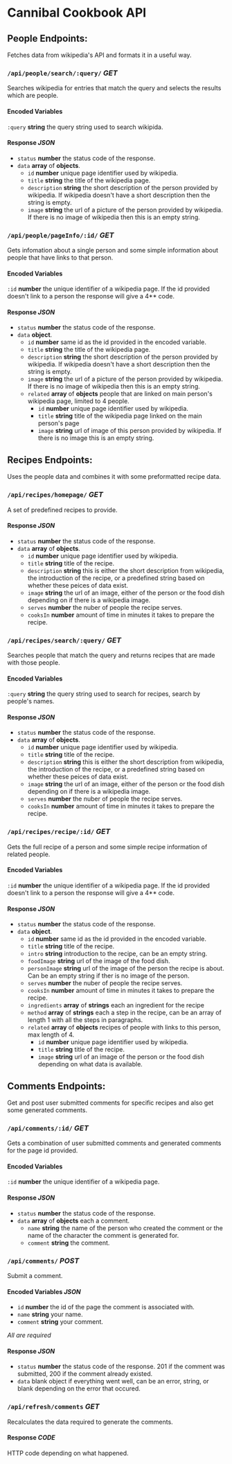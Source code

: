 # Cannibal Cookbook API

## People Endpoints:
Fetches data from wikipedia's API and formats it in a useful way.

### `/api/people/search/:query/` *GET*
Searches wikipedia for entries that match the query and selects the results which are people.
#### Encoded Variables
`:query` **string** the query string used to search wikipida.

#### Response *JSON*
* `status` **number** the status code of the response.
* `data` **array** of **objects**.
	* `id` **number** unique page identifier used by wikipedia.
	* `title` **string** the title of the wikipedia page.
	* `description` **string** the short description of the person provided by wikipedia. If wikipedia doesn't have a short description then the string is empty.
	* `image` **string** the url of a picture of the person provided by wikipedia. If there is no image of wikipedia then this is an empty string.

### `/api/people/pageInfo/:id/` *GET*
Gets infomation about a single person and some simple information about people that have links to that person.
#### Encoded Variables
`:id` **number** the unique identifier of a wikipedia page. If the id provided doesn't link to a person the response will give a 4** code.

#### Response *JSON*
* `status` **number** the status code of the response.
* `data` **object**.
	* `id` **number** same id as the id provided in the encoded variable.
	* `title` **string** the title of the wikipedia page.
	* `description` **string** the short description of the person provided by wikipedia. If wikipedia doesn't have a short description then the string is empty.
	* `image` **string** the url of a picture of the person provided by wikipedia. If there is no image of wikipedia then this is an empty string.
	* `related` **array** of **objects** people that are linked on main person's wikipedia page, limited to 4 people.
		* `id` **number** unique page identifier used by wikipedia.
		* `title` **string** title of the wikipedia page linked on the main person's page
		* `image` **string** url of image of this person provided by wikipedia. If there is no image this is an empty string.

## Recipes Endpoints:
Uses the people data and combines it with some preformatted recipe data.

### `/api/recipes/homepage/` *GET*
A set of predefined recipes to provide.

#### Response *JSON*
* `status` **number** the status code of the response.
* `data` **array** of **objects**.
	* `id` **number** unique page identifier used by wikipedia.
	* `title` **string** title of the recipe.
	* `description` **string** this is either the short description from wikipedia, the introduction of the recipe, or a predefined string based on whether these peices of data exist.
	* `image` **string** the url of an image, either of the person or the food dish depending on if there is a wikipedia image.
	* `serves` **number** the nuber of people the recipe serves.
	* `cooksIn` **number** amount of time in minutes it takes to prepare the recipe.

### `/api/recipes/search/:query/` *GET*
Searches people that match the query and returns recipes that are made with those people.
#### Encoded Variables
`:query` **string** the query string used to search for recipes, search by people's names.

#### Response *JSON*
* `status` **number** the status code of the response.
* `data` **array** of **objects**.
	* `id` **number** unique page identifier used by wikipedia.
	* `title` **string** title of the recipe.
	* `description` **string** this is either the short description from wikipedia, the introduction of the recipe, or a predefined string based on whether these peices of data exist.
	* `image` **string** the url of an image, either of the person or the food dish depending on if there is a wikipedia image.
	* `serves` **number** the nuber of people the recipe serves.
	* `cooksIn` **number** amount of time in minutes it takes to prepare the recipe.

### `/api/recipes/recipe/:id/` *GET*
Gets the full recipe of a person and some simple recipe information of related people.
#### Encoded Variables
`:id` **number** the unique identifier of a wikipedia page. If the id provided doesn't link to a person the response will give a 4** code.

#### Response *JSON*
* `status` **number** the status code of the response.
* `data` **object**.
	* `id` **number** same id as the id provided in the encoded variable.
	* `title` **string** title of the recipe.
	* `intro` **string** introduction to the recipe, can be an empty string.
	* `foodImage` **string** url of the image of the food dish.
	* `personImage` **string** url of the image of the person the recipe is about. Can be an empty string if ther is no image of the person.
	* `serves` **number** the nuber of people the recipe serves.
	* `cooksIn` **number** amount of time in minutes it takes to prepare the recipe.
	* `ingredients` **array** of **strings** each an ingredient for the recipe
	* `method` **array** of **strings** each a step in the recipe, can be an array of length 1 with all the steps in paragraphs.
	* `related` **array** of **objects** recipes of people with links to this person, max length of 4.
		* `id` **number** unique page identifier used by wikipedia.
		* `title` **string** title of the recipe.
		* `image` **string** url of an image of the person or the food dish depending on what data is available.

## Comments Endpoints:
Get and post user submitted comments for specific recipes and also get some generated comments.

### `/api/comments/:id/` *GET*
Gets a combination of user submitted comments and generated comments for the page id provided.

#### Encoded Variables
`:id` **number** the unique identifier of a wikipedia page.

#### Response *JSON*
* `status` **number** the status code of the response.
* `data` **array** of **objects** each a comment.
	* `name` **string** the name of the person who created the comment or the name of the character the comment is generated for. 
	* `comment` **string** the comment.

### `/api/comments/` *POST*
Submit a comment.

#### Encoded Variables *JSON*
* `id` **number** the id of the page the comment is associated with.
* `name` **string** your name.
* `comment` **string** your comment.

*All are required*

#### Response *JSON*
* `status` **number** the status code of the response. 201 if the comment was submitted, 200 if the comment already existed.
* `data` blank object if everything went well, can be an error, string, or blank depending on the error that occured.

### `/api/refresh/comments` *GET*
Recalculates the data required to generate the comments.
#### Response *CODE*
HTTP code depending on what happened.